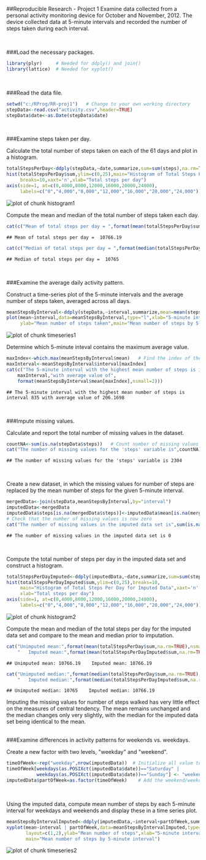 ##Reproducible Research - Project 1 
Examine data collected from a personal activity monitoring device for October and November, 2012. The device collected data at 5-minute intervals and recorded the number of steps taken during each interval.

<br />

###Load the necessary packages.


```r
library(plyr)     # Needed for ddply() and join()
library(lattice)  # Needed for xyplot()
```
<br />

###Read the data file.  

```r
setwd("c:/RProg/RR-proj1")   # Change to your own working directory
stepData<-read.csv("activity.csv",header=TRUE)
stepData$date<-as.Date(stepData$date)
```
<br />  

###Examine steps taken per day.

Calculate the total number of steps taken on each of the 61 days and plot in a histogram.

```r
totalStepsPerDay<-ddply(stepData,~date,summarize,sum=sum(steps),na.rm=TRUE)
hist(totalStepsPerDay$sum,ylim=c(0,25),main="Histogram of Total Steps Per Day",
     breaks=10,xaxt='n',xlab="Total steps per day")
axis(side=1, at=c(0,4000,8000,12000,16000,20000,24000),
     labels=c("0","4,000","8,000","12,000","16,000","20,000","24,000"))
```

![plot of chunk histogram1](figure/histogram1-1.png) 
<br />

Compute the mean and median of the total number of steps taken each day.

```r
cat(c("Mean of total steps per day = ",format(mean(totalStepsPerDay$sum,na.rm=TRUE),nsmall=2)))
```

```
## Mean of total steps per day =  10766.19
```

```r
cat(c("Median of total steps per day = ",format(median(totalStepsPerDay$sum,na.rm=TRUE),nsmall=2)))
```

```
## Median of total steps per day =  10765
```
<br />  

###Examine the average daily activity pattern.

Construct a time-series plot of the 5-minute intervals and the average number of steps taken, averaged across all days.

```r
meanStepsByInterval<-ddply(stepData,~interval,summarize,mean=mean(steps,na.rm=TRUE))
plot(mean~interval,data=meanStepsByInterval,type="l",xlab="5-minute interval",
     ylab="Mean number of steps taken",main="Mean number of steps by 5-minute interval")
```

![plot of chunk timeseries1](figure/timeseries1-1.png) 
<br />

Determine which 5-minute inteval contains the maximum average value.

```r
maxIndex<-which.max(meanStepsByInterval$mean)   # Find the index of the maximum mean
maxInterval<-meanStepsByInterval$interval[maxIndex]  
cat(c("The 5-minute interval with the highest mean number of steps is interval",
    maxInterval,"with average value of",
    format(meanStepsByInterval$mean[maxIndex],nsmall=2)))
```

```
## The 5-minute interval with the highest mean number of steps is interval 835 with average value of 206.1698
```
<br />

###Impute missing values.

Calculate and report the total number of missing values in the dataset.

```r
countNA<-sum(is.na(stepData$steps))   # Count number of missing values for 'steps' variable
cat("The number of missing values for the 'steps' variable is",countNA)
```

```
## The number of missing values for the 'steps' variable is 2304
```
<br />

Create a new dataset, in which the missing values for number of steps are replaced by the mean number of steps for the given 5-minute interval.

```r
mergedData<-join(stepData,meanStepsByInterval,by="interval")
imputedData<-mergedData
imputedData$steps[is.na(mergedData$steps)]<-imputedData$mean[is.na(mergedData$steps)]
# Check that the number of missing values is now zero
cat("The number of missing values in the imputed data set is",sum(is.na(imputedData$steps)))
```

```
## The number of missing values in the imputed data set is 0
```
<br />

Compute the total number of steps per day in the imputed data set and construct a histogram.

```r
totalStepsPerDayImputed<-ddply(imputedData,~date,summarize,sum=sum(steps),na.rm=TRUE)
hist(totalStepsPerDayImputed$sum,ylim=c(0,25),breaks=10,
     main="Histogram of Total Steps Per Day for Imputed Data",xaxt='n',
     xlab="Total steps per day")
axis(side=1, at=c(0,4000,8000,12000,16000,20000,24000),
     labels=c("0","4,000","8,000","12,000","16,000","20,000","24,000"))
```

![plot of chunk histogram2](figure/histogram2-1.png) 
<br />

Compute the mean and median of the total steps per day for the imputed data set and compare to the mean and median prior to imputation.

```r
cat("Unimputed mean:",format(mean(totalStepsPerDay$sum,na.rm=TRUE),nsmall=2),
    "   Imputed mean:",format(mean(totalStepsPerDayImputed$sum,na.rm=TRUE),nsmall=2))
```

```
## Unimputed mean: 10766.19    Imputed mean: 10766.19
```

```r
cat("Unimputed median:",format(median(totalStepsPerDay$sum,na.rm=TRUE),nsmall=2),
    "   Imputed median:",format(median(totalStepsPerDayImputed$sum,na.rm=TRUE),nsmall=2))
```

```
## Unimputed median: 10765    Imputed median: 10766.19
```
Imputing the missing values for number of steps walked has very little effect on the measures of central tendency. The mean remains unchanged and the median changes only very slightly, with the median for the imputed data set being identical to the mean.  
<br />  

###Examine differences in activity patterns for weekends vs. weekdays.

Create a new factor with two levels, "weekday" and "weekend".

```r
timeOfWeek<-rep("weekday",nrow(imputedData))  # Initialize all value to 'weekday'
timeOfWeek[weekdays(as.POSIXct(imputedData$date))=="Saturday" | 
           weekdays(as.POSIXct(imputedData$date))=="Sunday"] <- "weekend"  
imputedData$partOfWeek=as.factor(timeOfWeek)    # Add the weekend/weekday variable as a factor 
```
<br />

Using the imputed data, compute mean number of steps by each 5-minute interval for weekdays and weekends and display these in a time series plot.

```r
meanStepsByIntervalImputed<-ddply(imputedData,~interval+partOfWeek,summarize,mean=mean(steps,na.rm=TRUE))
xyplot(mean~interval | partOfWeek,data=meanStepsByIntervalImputed,type="l",
       layout=c(1,2),ylab="Mean number of steps",xlab="5-minute interval",
       main="Mean number of steps by 5-minute interval")
```

![plot of chunk timeseries2](figure/timeseries2-1.png) 
